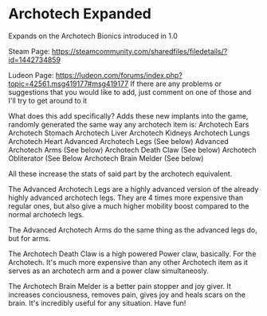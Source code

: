 # Archotech Expanded
Expands on the Archotech Bionics introduced in 1.0

Steam Page:
https://steamcommunity.com/sharedfiles/filedetails/?id=1442734859

Ludeon Page:
https://ludeon.com/forums/index.php?topic=42561.msg419177#msg419177
If there are any problems or suggestions that you would like to add, just comment on one of those and I'll try to get around to it

What does this add specifically?
Adds these new implants into the game, randomly generated the same way any archotech item is:
Archotech Ears
Archotech Stomach
Archotech Liver
Archotech Kidneys
Archotech Lungs
Archotech Heart
Advanced Archotech Legs (See below)
Advanced Archotech Arms (See below)
Archotech Death Claw (See below)
Archotech Obliterator (See Below
Archotech Brain Melder (See below)

All these increase the stats of said part by the archotech equivalent.

The Advanced Archotech Legs are a highly advanced version of the already highly advanced archotech legs. They are 4 times more expensive than regular ones, but also give a much higher mobility boost compared to the normal archotech legs.

The Advanced Archotech Arms do the same thing as the advanced legs do, but for arms. 

The Archotech Death Claw is a high powered Power claw, basically. For the Archotech. It's much more expensive than any other Archotech item as it serves as an archotech arm and a power claw simultaneosly.

The Archotech Brain Melder is a better pain stopper and joy giver. It increases conciousness, removes pain, gives joy and heals scars on the brain. It's incredibly useful for any situation. Have fun!
